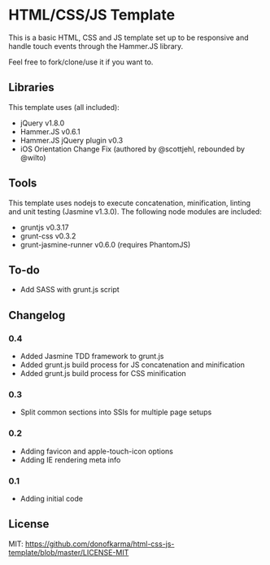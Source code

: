 HTML/CSS/JS Template
====================

This is a basic HTML, CSS and JS template set up to be responsive and handle touch events through the Hammer.JS library.

Feel free to fork/clone/use it if you want to.

Libraries
---------------------

This template uses (all included):
- jQuery v1.8.0
- Hammer.JS v0.6.1
- Hammer.JS jQuery plugin v0.3
- iOS Orientation Change Fix (authored by @scottjehl, rebounded by @wilto)

Tools
---------------------

This template uses nodejs to execute concatenation, minification, linting and unit testing (Jasmine v1.3.0). The following node modules are included:
- gruntjs v0.3.17
- grunt-css v0.3.2
- grunt-jasmine-runner v0.6.0 (requires PhantomJS)

To-do
---------------------

- Add SASS with grunt.js script

Changelog
---------------------

### 0.4
- Added Jasmine TDD framework to grunt.js
- Added grunt.js build process for JS concatenation and minification
- Added grunt.js build process for CSS minification

### 0.3
- Split common sections into SSIs for multiple page setups

### 0.2
- Adding favicon and apple-touch-icon options
- Adding IE rendering meta info

### 0.1
- Adding initial code

License
---------------------

MIT: https://github.com/donofkarma/html-css-js-template/blob/master/LICENSE-MIT